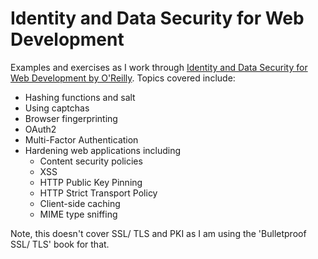 # Identity and Data Security for Web Development

Examples and exercises as I work through [Identity and Data Security for Web Development by O'Reilly](https://www.oreilly.com/library/view/identity-and-data/9781491937006/). Topics covered include:

- Hashing functions and salt
- Using captchas
- Browser fingerprinting
- OAuth2
- Multi-Factor Authentication
- Hardening web applications including
  - Content security policies
  - XSS
  - HTTP Public Key Pinning
  - HTTP Strict Transport Policy
  - Client-side caching
  - MIME type sniffing

Note, this doesn't cover SSL/ TLS and PKI as I am using the 'Bulletproof SSL/ TLS' book for that.
